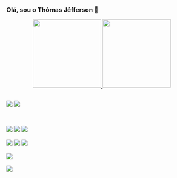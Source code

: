 ### Olá, sou o Thómas Jéfferson 👋

<div align="center">
  <a href="https://github.com/thomasjteixeira">
  <img height="180em" src="https://github-readme-stats.vercel.app/api?username=thomasjteixeira&show_icons=true&theme=midnight-purple&include_all_commits=true&count_private=true" />
  <img height="180em" src="https://github-readme-stats.vercel.app/api/top-langs/?username=thomasjteixeira&hide=Makefile,CMake,Batchfile&layout=compact&langs_count=7&theme=midnight-purple" />
</div>

<div style="display: inline_block"><br>

  <a href="https://www.linkedin.com/in/thomasjteixeira/"><img src="https://img.shields.io/badge/LinkedIn-0077B5?style=for-the-badge&logo=linkedin&logoColor=white"></a>
  <a href="mailto:thomasjteixeira@gmail.com"><img src="https://img.shields.io/badge/Gmail-D14836?style=for-the-badge&logo=gmail&logoColor=white"></a>
</div>

  ##
  
<div style="display: inline_block"><br>
  <img src="https://img.shields.io/badge/Ruby_on_Rails-CC0000?style=for-the-badge&logo=ruby-on-rails&logoColor=white">
  <img src="https://img.shields.io/badge/Java-ED8B00?style=for-the-badge&logo=java&logoColor=white">
  <img src="https://img.shields.io/badge/Spring-6DB33F?style=for-the-badge&logo=spring&logoColor=white">
</div>
  
<div style="display: inline_block"><br>  
  <img src="https://img.shields.io/badge/MySQL-00000F?style=for-the-badge&logo=mysql&logoColor=white">
  <img src="https://img.shields.io/badge/PostgreSQL-316192?style=for-the-badge&logo=postgresql&logoColor=white">
  <img src="https://img.shields.io/badge/MongoDB-4EA94B?style=for-the-badge&logo=mongodb&logoColor=white">
</div>

<div style="display: inline_block"><br>  
  <img src="https://img.shields.io/badge/Heroku-430098?style=for-the-badge&logo=heroku&logoColor=white">
</div>

<div style="display: inline_block"><br>  
  <img src="https://img.shields.io/badge/Ubuntu-E95420?style=for-the-badge&logo=ubuntu&logoColor=white">
</div>
